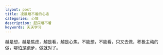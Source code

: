 ```yaml
---
layout: post
title: 凌晨睡不着的心态
categories: 心情
description: 起床睡不着
keywords: 天天学习
---
```


越是想，越是焦虑，越是看，越是心焦。不能想，不能看，只又去做，积极主动的做，哪怕是跑步，做就对了。